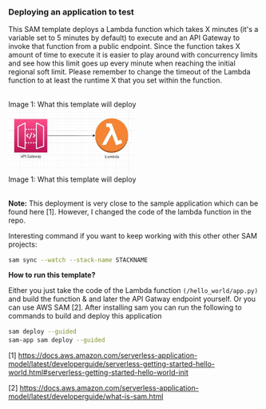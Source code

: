 
### **Deploying an application to test**

This SAM template deploys a Lambda function which takes X minutes (it's a variable set to 5 minutes by default)
to execute and an API Gateway to invoke that function from a public endpoint. Since the function takes X amount of time to
execute it is easier to play around with concurrency limits and see how this limit goes up every minute when reaching the initial regional soft limit.
Please remember to change the timeout of the Lambda function to at least the runtime X that you set within the function.

</br>
Image 1: What this template will deploy
<img src="../images/api_lambda.jpg"  width="50%">
<figcaption>Image 1: What this template will deploy</figcaption>
</br>

**Note:**
This deployment is very close to the sample application which can be found here [1]. However, I changed the code of the lambda function in the repo.

Interesting command if you want to keep working with this other other SAM projects:

``` bash
sam sync --watch --stack-name STACKNAME
```

**How to run this template?**

Either you just take the code of the Lambda function `(/hello_world/app.py)` and build the function & and later the API Gatway endpoint yourself.
Or you can use AWS SAM [2]. After installing sam you can run the following to commands to build and deploy this application

``` bash
sam deploy --guided
sam-app sam deploy --guided
```

[1] https://docs.aws.amazon.com/serverless-application-model/latest/developerguide/serverless-getting-started-hello-world.html#serverless-getting-started-hello-world-init

[2] https://docs.aws.amazon.com/serverless-application-model/latest/developerguide/what-is-sam.html

